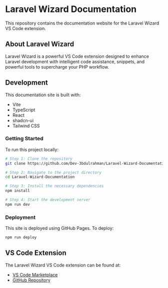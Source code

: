 # Laravel Wizard Documentation

This repository contains the documentation website for the Laravel Wizard VS Code extension.

## About Laravel Wizard

Laravel Wizard is a powerful VS Code extension designed to enhance Laravel development with intelligent code assistance, snippets, and powerful tools to supercharge your PHP workflow.

## Development

This documentation site is built with:

- Vite
- TypeScript
- React
- shadcn-ui
- Tailwind CSS

### Getting Started

To run this project locally:

```sh
# Step 1: Clone the repository
git clone https://github.com/Dev-3bdulrahman/Laravel-Wizard-Documentation.git

# Step 2: Navigate to the project directory
cd Laravel-Wizard-Documentation

# Step 3: Install the necessary dependencies
npm install

# Step 4: Start the development server
npm run dev
```

### Deployment

This site is deployed using GitHub Pages. To deploy:

```sh
npm run deploy
```

## VS Code Extension

The Laravel Wizard VS Code extension can be found at:
- [VS Code Marketplace](https://marketplace.visualstudio.com/items?itemName=Dev-3bdulrahman.Laravel-Wizard)
- [GitHub Repository](https://github.com/Dev-3bdulrahman/laravel-wizard)
